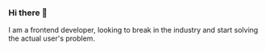 ### Hi there 👋
I am a frontend developer, looking to break in the industry and start solving the actual user's problem. 

<!--
**agorodinskaya/agorodinskaya** is a ✨ _special_ ✨ repository because its `README.md` (this file) appears on your GitHub profile.

Here are some ideas to get you started:

- 🔭 I’m currently working on small react projects 💻☕️🍫
- 🌱 I’m currently learning react and node 💥 🔭
- 👯 I’m looking to collaborate on react projects 🎷
- 💬 Ask me about ...
- 📫 How to reach me: https://agorodinskaya.github.io/
- 😄 Pronouns: me 🎷
- ⚡ Fun fact: I am always hungry 🥞🥙... I love snow ❄️.
-->
